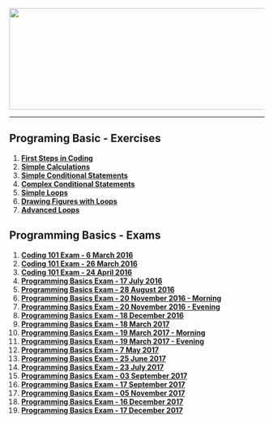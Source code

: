 <a href="#"><img src="https://i.imgur.com/GvHn3H9.png" width="1000" height="200" ></img></a>

---
## <b>Programing Basic - Exercises</b>
1.  <a href="https://github.com/IvayloIV/Programing-Basic/tree/master/Programing%20Basic%20-%20Exercises/First%20Steps%20in%20Coding" > <b>First Steps in Coding</b> </a> 
2.  <a href="https://github.com/IvayloIV/Programing-Basic/tree/master/Programing%20Basic%20-%20Exercises/Simple%20Calculations" > <b>Simple Calculations </b></a> 
3.  <a href="https://github.com/IvayloIV/Programing-Basic/tree/master/Programing%20Basic%20-%20Exercises/Simple%20Conditional%20Statements" > <b>Simple Conditional Statements</b> </a> 
4.  <a href="https://github.com/IvayloIV/Programing-Basic/tree/master/Programing%20Basic%20-%20Exercises/Complex%20Conditional%20Statements" > <b>Complex Conditional Statements</b> </a> 
5.  <a href="https://github.com/IvayloIV/Programing-Basic/tree/master/Programing%20Basic%20-%20Exercises/Simple%20Loops" > <b>Simple Loops</b> </a> 
6.  <a href="https://github.com/IvayloIV/Programing-Basic/tree/master/Programing%20Basic%20-%20Exercises/Drawing%20Figures%20with%20Loops" > <b>Drawing Figures with Loops</b> </a> 
7.  <a href="https://github.com/IvayloIV/Programing-Basic/tree/master/Programing%20Basic%20-%20Exercises/Advanced%20Loops" > <b>Advanced Loops</b> </a> 

## <b>Programming Basics - Exams</b>
1.  <a href="https://github.com/IvayloIV/Programing-Basic/tree/master/Programming%20Basics%20-%20Exams/Coding%20101%20Exam%20-%206%20March%202016" > <b>Coding 101 Exam - 6 March 2016</b> </a> 
2.  <a href="https://github.com/IvayloIV/Programing-Basic/tree/master/Programming%20Basics%20-%20Exams/Coding%20101%20Exam%20-%2026%20March%202016" > <b>Coding 101 Exam - 26 March 2016</b> </a> 
3.  <a href="https://github.com/IvayloIV/Programing-Basic/tree/master/Programming%20Basics%20-%20Exams/Coding%20101%20Exam%20-%2024%20April%202016" > <b>Coding 101 Exam - 24 April 2016</b> </a> 
4.  <a href="https://github.com/IvayloIV/Programing-Basic/tree/master/Programming%20Basics%20-%20Exams/Programming%20Basics%20Exam%20-%2017%20July%202016" > <b>Programming Basics Exam - 17 July 2016</b> </a> 
5.  <a href="https://github.com/IvayloIV/Programing-Basic/tree/master/Programming%20Basics%20-%20Exams/Programming%20Basics%20Exam%20-%2028%20August%202016" > <b>Programming Basics Exam - 28 August 2016</b> </a> 
6.  <a href="https://github.com/IvayloIV/Programing-Basic/tree/master/Programming%20Basics%20-%20Exams/Programming%20Basics%20Exam%20-%2020%20November%202016%20-%20Morning" > <b>Programming Basics Exam - 20 November 2016 - Morning</b> </a> 
7.  <a href="https://github.com/IvayloIV/Programing-Basic/tree/master/Programming%20Basics%20-%20Exams/Programming%20Basics%20Exam%20-%2020%20November%202016%20-%20Evening" > <b>Programming Basics Exam - 20 November 2016 - Evening</b> </a> 
8.  <a href="https://github.com/IvayloIV/Programing-Basic/tree/master/Programming%20Basics%20-%20Exams/Programming%20Basics%20Exam%20-%2018%20December%202016" > <b>Programming Basics Exam - 18 December 2016</b> </a> 
9.  <a href="https://github.com/IvayloIV/Programing-Basic/tree/master/Programming%20Basics%20-%20Exams/Programming%20Basics%20Exam%20-%2018%20March%202017" > <b>Programming Basics Exam - 18 March 2017</b> </a> 
10.  <a href="https://github.com/IvayloIV/Programing-Basic/tree/master/Programming%20Basics%20-%20Exams/Programming%20Basics%20Exam%20-%2019%20March%202017%20-%20Morning" > <b>Programming Basics Exam - 19 March 2017 - Morning</b> </a> 
11.  <a href="https://github.com/IvayloIV/Programing-Basic/tree/master/Programming%20Basics%20-%20Exams/Programming%20Basics%20Exam%20-%2019%20March%202017%20-%20Evening" > <b>Programming Basics Exam - 19 March 2017 - Evening</b> </a> 
12.  <a href="https://github.com/IvayloIV/Programing-Basic/tree/master/Programming%20Basics%20-%20Exams/Programming%20Basics%20Exam%20-%207%20May%202017" > <b>Programming Basics Exam - 7 May 2017</b> </a> 
13.  <a href="https://github.com/IvayloIV/Programing-Basic/tree/master/Programming%20Basics%20-%20Exams/Programming%20Basics%20Exam%20-%2025%20June%202017" > <b>Programming Basics Exam - 25 June 2017</b> </a> 
14.  <a href="https://github.com/IvayloIV/Programing-Basic/tree/master/Programming%20Basics%20-%20Exams/Programming%20Basics%20Exam%20-%2023%20July%202017" > <b>Programming Basics Exam - 23 July 2017</b> </a> 
15.  <a href="https://github.com/IvayloIV/Programing-Basic/tree/master/Programming%20Basics%20-%20Exams/Programming%20Basics%20Exam%20-%2003%20September%202017" > <b>Programming Basics Exam - 03 September 2017</b> </a> 
16.  <a href="https://github.com/IvayloIV/Programing-Basic/tree/master/Programming%20Basics%20-%20Exams/Programming%20Basics%20Exam%20-%2017%20September%202017" > <b>Programming Basics Exam - 17 September 2017</b> </a> 
17.  <a href="https://github.com/IvayloIV/Programing-Basic/tree/master/Programming%20Basics%20-%20Exams/Programming%20Basics%20Exam%20-%2005%20November%202017" > <b>Programming Basics Exam - 05 November 2017</b> </a> 
18.  <a href="https://github.com/IvayloIV/Programing-Basic/tree/master/Programming%20Basics%20-%20Exams/Programming%20Basics%20Exam%20-%2016%20December%202017" > <b>Programming Basics Exam - 16 December 2017</b> </a> 
19.  <a href="https://github.com/IvayloIV/Programing-Basic/tree/master/Programming%20Basics%20-%20Exams/Programming%20Basics%20Exam%20-%2016%20December%202017" > <b>Programming Basics Exam - 17 December 2017</b> </a> 
